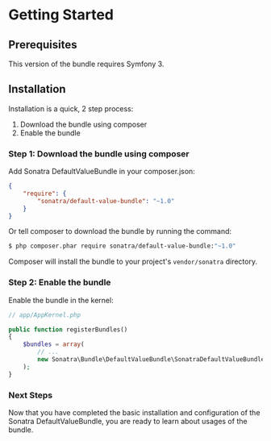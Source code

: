 Getting Started
===============

## Prerequisites

This version of the bundle requires Symfony 3.

## Installation

Installation is a quick, 2 step process:

1. Download the bundle using composer
2. Enable the bundle

### Step 1: Download the bundle using composer

Add Sonatra DefaultValueBundle in your composer.json:

```json
{
    "require": {
        "sonatra/default-value-bundle": "~1.0"
    }
}
```

Or tell composer to download the bundle by running the command:

```bash
$ php composer.phar require sonatra/default-value-bundle:"~1.0"
```

Composer will install the bundle to your project's `vendor/sonatra` directory.

### Step 2: Enable the bundle

Enable the bundle in the kernel:

```php
// app/AppKernel.php

public function registerBundles()
{
    $bundles = array(
        // ...
        new Sonatra\Bundle\DefaultValueBundle\SonatraDefaultValueBundle(),
    );
}
```

### Next Steps

Now that you have completed the basic installation and configuration of the
Sonatra DefaultValueBundle, you are ready to learn about usages of the bundle.
